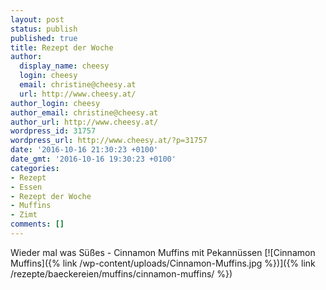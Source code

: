 ```yaml
---
layout: post
status: publish
published: true
title: Rezept der Woche
author:
  display_name: cheesy
  login: cheesy
  email: christine@cheesy.at
  url: http://www.cheesy.at/
author_login: cheesy
author_email: christine@cheesy.at
author_url: http://www.cheesy.at/
wordpress_id: 31757
wordpress_url: http://www.cheesy.at/?p=31757
date: '2016-10-16 21:30:23 +0100'
date_gmt: '2016-10-16 19:30:23 +0100'
categories:
- Rezept
- Essen
- Rezept der Woche
- Muffins
- Zimt
comments: []
---
```

Wieder mal was Süßes - Cinnamon Muffins mit Pekannüssen
[![Cinnamon Muffins]({% link /wp-content/uploads/Cinnamon-Muffins.jpg %})]({% link /rezepte/baeckereien/muffins/cinnamon-muffins/ %})
